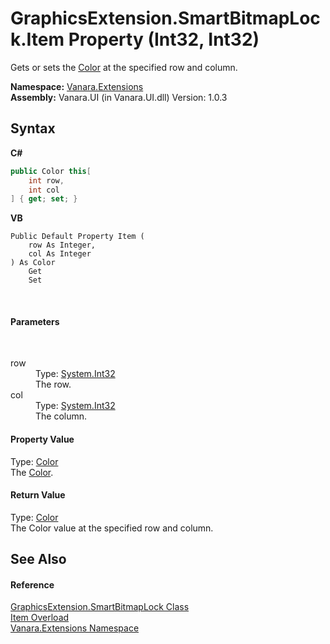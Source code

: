 # GraphicsExtension.SmartBitmapLock.Item Property (Int32, Int32)
 

Gets or sets the <a href="http://msdn2.microsoft.com/en-us/library/14w97wkc" target="_blank">Color</a> at the specified row and column.

**Namespace:**&nbsp;<a href="9abe54ff-18ce-e333-beed-30e855655381">Vanara.Extensions</a><br />**Assembly:**&nbsp;Vanara.UI (in Vanara.UI.dll) Version: 1.0.3

## Syntax

**C#**<br />
``` C#
public Color this[
	int row,
	int col
] { get; set; }
```

**VB**<br />
``` VB
Public Default Property Item ( 
	row As Integer,
	col As Integer
) As Color
	Get
	Set
```

<br />

#### Parameters
&nbsp;<dl><dt>row</dt><dd>Type: <a href="http://msdn2.microsoft.com/en-us/library/td2s409d" target="_blank">System.Int32</a><br />The row.</dd><dt>col</dt><dd>Type: <a href="http://msdn2.microsoft.com/en-us/library/td2s409d" target="_blank">System.Int32</a><br />The column.</dd></dl>

#### Property Value
Type: <a href="http://msdn2.microsoft.com/en-us/library/14w97wkc" target="_blank">Color</a><br />The <a href="http://msdn2.microsoft.com/en-us/library/14w97wkc" target="_blank">Color</a>.

#### Return Value
Type: <a href="http://msdn2.microsoft.com/en-us/library/14w97wkc" target="_blank">Color</a><br />The Color value at the specified row and column.

## See Also


#### Reference
<a href="38b77422-a7a0-5be7-f798-921ff63ed505">GraphicsExtension.SmartBitmapLock Class</a><br /><a href="3ed32523-94aa-3a25-9a5b-09b4edf6de4d">Item Overload</a><br /><a href="9abe54ff-18ce-e333-beed-30e855655381">Vanara.Extensions Namespace</a><br />